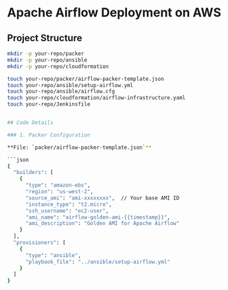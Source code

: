# Apache Airflow Deployment on AWS
## Project Structure
```bash
mkdir -p your-repo/packer
mkdir -p your-repo/ansible
mkdir -p your-repo/cloudformation

touch your-repo/packer/airflow-packer-template.json
touch your-repo/ansible/setup-airflow.yml
touch your-repo/ansible/airflow.cfg
touch your-repo/cloudformation/airflow-infrastructure.yaml
touch your-repo/Jenkinsfile


## Code Details

### 1. Packer Configuration

**File: `packer/airflow-packer-template.json`**  

```json
{
  "builders": [
    {
      "type": "amazon-ebs",
      "region": "us-west-2",
      "source_ami": "ami-xxxxxxxx",  // Your base AMI ID
      "instance_type": "t2.micro",
      "ssh_username": "ec2-user",
      "ami_name": "airflow-golden-ami-{{timestamp}}",
      "ami_description": "Golden AMI for Apache Airflow"
    }
  ],
  "provisioners": [
    {
      "type": "ansible",
      "playbook_file": "../ansible/setup-airflow.yml"
    }
  ]
}

